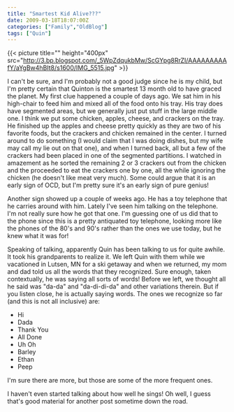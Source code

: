 ```yaml
---
title: "Smartest Kid Alive???"
date: 2009-03-18T18:07:00Z
categories: ["Family","OldBlog"]
tags: ["Quin"]
---
```


{{< picture title="" height="400px" src="http://3.bp.blogspot.com/_5WpZdqukbMw/ScGYpg8RrZI/AAAAAAAAAfY/aYgBw4hBIt8/s1600/IMG_5515.jpg" >}}

I can't be sure, and I'm probably not a good judge since he is my child, but I'm pretty certain that Quinton is the smartest 13 month old to have graced the planet.  My first clue happened a couple of days ago.  We sat him in his high-chair to feed him and mixed all of the food onto his tray.  His tray does have segmented areas, but we generally just put stuff in the large middle one.  I think we put some chicken, apples, cheese, and crackers on the tray.  He finished up the apples and cheese pretty quickly as they are two of his favorite foods, but the crackers and chicken remained in the center.  I turned around to do something (I would claim that I was doing dishes, but my wife may call my lie out on that one), and when I turned back, all but a few of the crackers had been placed in one of the segmented partitions.  I watched in amazement as he sorted the remaining 2 or 3 crackers out from the chicken and the proceeded to eat the crackers one by one, all the while ignoring the chicken (he doesn't like meat very much).  Some could argue that it is an early sign of OCD, but I'm pretty sure it's an early sign of pure genius!

Another sign showed up a couple of weeks ago.  He has a toy telephone that he carries around with him.  Lately I've seen him talking on the telephone.  I'm not really sure how he got that one.  I'm guessing one of us did that to the phone since this is a pretty antiquated toy telephone, looking more like the phones of the 80's and 90's rather than the ones we use today, but he knew what it was for!

Speaking of talking, apparently Quin has been talking to us for quite awhile.  It took his grandparents to realize it.  We left Quin with them while we vacationed in Lutsen, MN for a ski getaway and when we returned, my mom and dad told us all the words that they recognized.  Sure enough, taken contextually, he was saying all sorts of words!  Before we left, we thought all he said was "da-da" and "da-di-di-da" and other variations therein.  But if you listen close, he is actually saying words.  The ones we recognize so far (and this is not all inclusive) are:

* Hi
* Dada
* Thank You
* All Done
* Uh Oh
* Barley
* Ethan
* Peep

I'm sure there are more, but those are some of the more frequent ones.

I haven't even started talking about how well he sings!  Oh well, I guess that's good material for another post sometime down the road.
